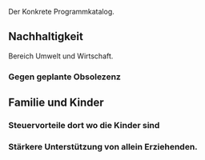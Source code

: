 Der Konkrete Programmkatalog.

Nachhaltigkeit
--------------

Bereich Umwelt und Wirtschaft.

### Gegen geplante Obsolezenz

Familie und Kinder
------------------

### Steuervorteile dort wo die Kinder sind

### Stärkere Unterstützung von allein Erziehenden.
